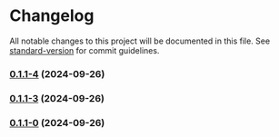 # Changelog

All notable changes to this project will be documented in this file. See [standard-version](https://github.com/conventional-changelog/standard-version) for commit guidelines.

### [0.1.1-4](https://github.com/joabssilveira/fwork-jsts-db/compare/v0.1.1-3...v0.1.1-4) (2024-09-26)

### [0.1.1-3](https://github.com/joabssilveira/fwork-jsts-db/compare/v0.1.1-1...v0.1.1-3) (2024-09-26)

### [0.1.1-0](https://github.com/joabssilveira/fwork-jsts-db/compare/v0.1.1-1...v0.1.1-0) (2024-09-26)
